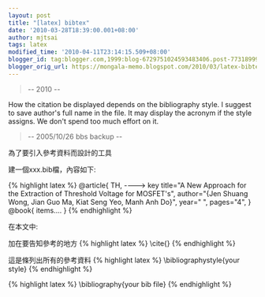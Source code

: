 ```yaml
---
layout: post
title: "[latex] bibtex"
date: '2010-03-28T18:39:00.001+08:00'
author: mjtsai
tags: latex
modified_time: '2010-04-11T23:14:15.509+08:00'
blogger_id: tag:blogger.com,1999:blog-6729751024593483406.post-7731899941311945002
blogger_orig_url: https://mongala-memo.blogspot.com/2010/03/latex-bibtex.html
---
```


> -- 2010 --

How the citation be displayed depends on the bibliography style. I suggest to save author's full name in the file. It may display the acronym if the style assigns. We don't spend too much effort on it.

> -- 2005/10/26 bbs backup -- 

為了要引入參考資料而設計的工具

<!--more-->

建一個xxx.bib檔，內容如下:

{% highlight latex %}
@article{ TH,    ---->  key
title="A New Approach for the Extraction of Threshold Voltage for MOSFET's",
author="{Jen Shuang Wong, Jian Guo Ma, Kiat Seng Yeo, Manh Anh Do}",
year=" ",
pages="4",
}
@book{
    items....
}
{% endhighlight %}

在本文中:

加在要告知參考的地方
{% highlight latex %}
\cite{}
{% endhighlight %}

這是條列出所有的參考資料
{% highlight latex %}
\bibliographystyle{your style}
{% endhighlight %}

{% highlight latex %}
\bibliography{your bib file}
{% endhighlight %}

